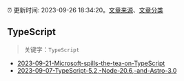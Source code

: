 :alarm_clock: 更新时间: 2023-09-26 18:34:20。[文章来源](/README.md)、[文章分类](/TAGS.md)

## TypeScript


> 关键字：`TypeScript`



- [2023-09-21-Microsoft-spills-the-tea-on-TypeScript](https://javascriptweekly.com/issues/655) 
- [2023-09-07-TypeScript-5.2,-Node-20.6,-and-Astro-3.0](https://javascriptweekly.com/issues/653) 
